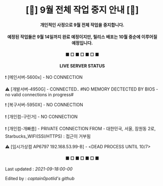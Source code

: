 <h1 align="center">[🛑] 9월 전체 작업 중지 안내 [🛑]</h1>

<h4 align="center">개인적인 사정으로 9월 전체 작업을 중지합니다.</h4>

<h4 align="center">예정된 작업들은 9월 14일까지 완료 예정이지만, 릴리스 배포는 10월 중순에 이루어질 예정입니다.</h4>

<h4 align="center">■ □ ■ □ ■ □ ■</h4>

<h4 align="center">LIVE SERVER STATUS</h4>

❗ [메인서버-5600x] - NO CONNECTION

⚠️ [개발서버-4950G] - CONNECTED.. #NO MEMORY DECTECTED BY BIOS - no valid connections in progress#

❗ [복구서버-5950X] - NO CONNECTION

❗ [개인컴-구린거] - NO CONNECTION

❗ [개인컴-개빠름] - PRIVATE CONNECTION FROM - 대한민국, 서울, 잠원동 2로, Starbucks_WIFI(SSI/HTTPS) : 접근이 거부됨

⚠️ [임시가상컴 AP6797 192.168.53.99-B] - <DEAD PROCESS UNTIL 10/7>


<h4 align="center">■ □ ■ □ ■ □ ■</h4>

<h8 align="right">Last updated : *2021-09-18:00-00*</h8>

<h8 align="right">Edited by : *captain0potlid's github*</h8>
